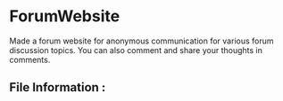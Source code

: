 # ForumWebsite

Made a forum website for anonymous communication for various forum discussion topics. You can also comment and share your thoughts in comments. 

##  File Information :
